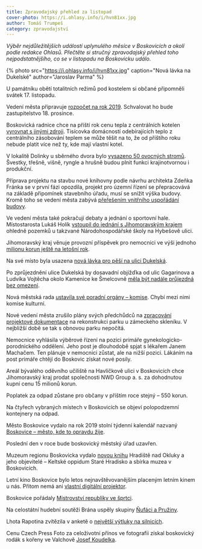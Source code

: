 ```yaml
---
title: Zpravodajský přehled za listopad
cover-photo: https://i.ohlasy.info/i/hvn81xx.jpg
author: Tomáš Trumpeš
category: zpravodajství
---
```


*Výběr nejdůležitějších událostí uplynulého měsíce v Boskovicích a okolí podle redakce Ohlasů. Přečtěte si stručný zpravodajský přehled toho nejpodstatnějšího, co se v listopadu na Boskovicku událo.*

{% photo src="https://i.ohlasy.info/i/hvn81xx.jpg" caption="Nová lávka na Dukelské" author="Jaroslav Parma" %}

U památníku obětí totalitních režimů pod kostelem si občané připomněli svátek 17. listopadu.

Vedení města připravuje [rozpočet na rok 2019](https://forum.ohlasy.info/t/navrh-rozpoctu-na-rok-2019/142). Schvalovat ho bude zastupitelstvo 18. prosince.

Boskovická radnice chce na příští rok cenu tepla z centrálních kotelen [vyrovnat s jinými zdroji](http://www.ohlasy.info/clanky/2018/11/czt-zlevni.html). Tisícovka domácností odebírajících teplo z centrálního zásobování teplem se může těšit na to, že od příštího roku nebude platit více než ty, kde mají vlastní kotel.

V lokalitě Dolinky u sběrného dvora bylo [vysazeno 50 ovocných stromů](http://boskovice.cz/spolecne-jsme-vysadili-50-ovocnych-stromu/d-35139). Švestky, třešně, višně, ryngle a hrušně budou plnit funkci krajinotvornou i produkční.

Příprava projektu na stavbu nové knihovny podle návrhu architekta Zdeňka Fránka se v první fázi opozdila, projekt pro územní řízení se přepracovává na základě připomínek stavebního úřadu, musí se snížit výška budovy. Kromě toho se vedení města zabývá [přeřešením vnitřního uspořádání budovy](http://www.ohlasy.info/clanky/2018/11/z-radnice.html).

Ve vedení města také pokračují debaty a jednání o sportovní hale. Místostarosta Lukáš Holík [vstoupil do jednání s Jihomoravským krajem](http://www.ohlasy.info/clanky/2018/11/z-radnice.html) ohledně pozemků u takzvané Národohospodářské školy na Hybešově ulici.

Jihomoravský kraj věnuje provozní příspěvek pro nemocnici ve výši jednoho [milionu korun ještě na letošní rok](http://www.ohlasy.info/clanky/2018/11/z-radnice.html).

Na své místo byla usazena [nová lávka pro pěší na ulici Dukelská](http://boskovice.cz/nova-lavka-je-na-svem-miste/d-35126).

Po zprůjezdnění ulice Dukelská by dosavadní objížďka od ulic Gagarinova a Ludvíka Vojtěcha okolo Kamenice ke Šmelcovně [měla být nadále průjezdná bez omezení](http://www.ohlasy.info/clanky/2018/11/z-radnice.html).

Nová městská rada [ustavila své poradní orgány – komise](http://www.ohlasy.info/clanky/2018/11/z-radnice.html). Chybí mezi nimi komise kulturní.

Nové vedení města zrušilo plány svých předchůdců na [zpracování projektové dokumentace](http://www.ohlasy.info/clanky/2018/11/z-radnice.html) na rekonstrukci parku u zámeckého skleníku. V nejbližší době se tak s obnovou parku nepočítá.

Nemocnice vyhlásila výběrové řízení na pozici primáře gynekologicko-porodnického oddělení. Jeho post je dlouhodobě spjat s lékařem Janem Machačem. Ten plánuje v nemocnici zůstat, ale na nižší pozici. Lákáním na post primáře chtějí do Boskovic získat nové posily.

Areál bývalého oděvního učiliště na Havlíčkově ulici v Boskovicích chce Jihomoravský kraj prodat společnosti NWD Group a. s. za dohodnutou kupní cenu 15 milionů korun.

Poplatek za odpad zůstane pro občany v příštím roce stejný – 550 korun.

Na čtyřech vybraných místech v Boskovicích se objeví polopodzemní kontejnery na odpad.

Město Boskovice vydalo na rok 2019 stolní týdenní kalendář nazvaný [Boskovice – město, kde to opravdu žije](http://boskovice.cz/kalendar-mesta-boskovice-je-jiz-v-nbsp-prodeji/d-35133).

Poslední den v roce bude boskovický městský úřad uzavřen.

Muzeum regionu Boskovicka vydalo [novou knihu](http://boskovice.cz/v-muzeu-se-krtilo-oppidum/d-35072) Hradiště nad Okluky a jeho objevitelé – Keltské oppidum Staré Hradisko a sbírka muzea v Boskovicích.

Letní kino Boskovice bylo letos nejnavštěvovanějším placeným letním kinem u nás. Přitom nemá ani [vlastní digitální projektor](http://www.ohlasy.info/clanky/2018/11/letnak-projektor.html).

Boskovice pořádaly [Mistrovství republiky ve šprtci](http://boskovice.cz/boskovice-poradaly-mistrovstvi-cr-ve-nbsp-sprtci/d-35172).

Na celostátní hudební soutěži Brána uspěly skupiny [Ňufáci a Pružiny](http://boskovice.cz/dve-ceny-z-nbsp-celostatni-hudebni-souteze-brana-putuji-do-nbsp-boskovic/d-35182).

Lhota Rapotina zvítězila v anketě o [největší výtluky na silnicích](https://zpravy.aktualne.cz/ekonomika/kde-je-nejhorsi-dira-ceske-republiky-pojistovna-ukazala-dese/r~ff55d5f2e73811e8bf040cc47ab5f122/v~sl:45bf9ff64bb45bcaf52f300f6c8e963a/).

Cenu Czech Press Foto za celoživotní přínos ve fotografii získal boskovický rodák s kořeny ve Valchově [Josef Koudelka](https://www.czechphoto.org/detail-novinky/980-30/video-josef-koudelka-obdrzel-cenu-za-celozivotni-prinos-ve-fotografii/).

